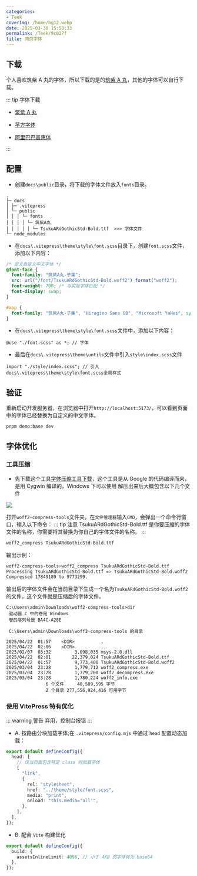 ```yaml
---
categories:
- Teek
coverImg: /home/bg12.webp
date: 2025-03-30 15:50:33
permalink: /Teek/9c027f
title: 网页字体
---
```

## 下载

个人喜欢筑紫 A 丸的字体，所以下载的是的[筑紫 A 丸](https://github.com/Zolyn/TsukuARdGothic-Std/blame/main/renamed/TsukuARdGothicStd-Bold.ttf)，其他的字体可以自行下载。

::: tip 字体下载

- [筑紫 A 丸](https://github.com/Zolyn/TsukuARdGothic-Std/blame/main/renamed/TsukuARdGothicStd-Bold.ttf) <Badge type="tip" text="推荐" />

- [苹方字体](https://github.com/Lubohuan/fontstyle-pingfang/tree/master)

- [阿里巴巴普惠体](https://www.alibabafonts.com/)

:::

## 配置

- 创建`docs\public`目录，将下载的字体文件放入`fonts`目录。

```md{5-7}
.
├─ docs
│ ├─ .vitepress
│ └─ public
│ │ │ └─ fonts
│ │ │ │ └─ 筑紫A丸
│ │ │ │ │ └─ TsukuARdGothicStd-Bold.ttf  >>> 字体文件
└─ node_modules

```

- 在`docs\.vitepress\theme\style\font.scss`目录下，创建`font.scss`文件，添加以下内容：

```scss
/* 定义自定义中文字体 */
@font-face {
  font-family: "筑紫A丸-子集";
  src: url("/font/TsukuARdGothicStd-Bold.woff2") format("woff2");
  font-weight: 700; /* 与实际字体匹配 */
  font-display: swap;
}

#app {
  font-family: "筑紫A丸-子集", "Hiragino Sans GB", "Microsoft YaHei", system-ui, sans-serif ;
}
```

- 在`docs\.vitepress\theme\style\font.scss`文件中，添加以下内容：

```scss{1}
@use "./font.scss" as *; // 字体
```

- 最后在`docs\.vitepress\theme\untils`文件中引入`style\index.scss`文件

```ts{1}
import "./style/index.scss"; // 引入docs\.vitepress\theme\style\font.scss全局样式

```

## 验证

重新启动开发服务器，在浏览器中打开`http://localhost:5173/`，可以看到页面中的字体已经替换为自定义的中文字体。

```sh
pnpm demo:base dev
```

## 字体优化

### 工具压缩

- 先下载这个工具[字体压缩工具下载](https://www.heartnn.com/uploads/2021/08/woff2-compress-tools.7z)，这个工具是从 Google 的代码编译而来，是用 Cygwin 编译的，Windows 下可以使用
  解压出来后大概包含以下几个文件

![](https://p6-xtjj-sign.byteimg.com/tos-cn-i-73owjymdk6/2c9f122fcb4a46d0a80f7e804ccfcee8~tplv-73owjymdk6-jj-mark-v1:0:0:0:0:5o6Y6YeR5oqA5pyv56S-5Yy6IEAg55-l6Iiq6am_56uZ:q75.awebp?rk3s=f64ab15b&x-expires=1745386088&x-signature=CeWBEXDwgDDG3VqzrIt4L2TV4d0%3D)

打开`woff2-compress-tools`文件夹，在`文件管理器`输入`CMD`，会弹出一个命令行窗口，输入以下命令：
::: tip 注意
TsukuARdGothicStd-Bold.ttf 是你要压缩的字体文件的名称，你需要将其替换为你自己的字体文件的名称。
:::

```sh
woff2_compress TsukuARdGothicStd-Bold.ttf
```

输出示例：

```sh
woff2-compress-tools>woff2_compress TsukuARdGothicStd-Bold.ttf
Processing TsukuARdGothicStd-Bold.ttf => TsukuARdGothicStd-Bold.woff2
Compressed 17849189 to 9773299.
```

输出后的字体文件会在当前目录下生成一个名为`TsukuARdGothicStd-Bold.woff2`的文件，这个文件就是压缩后的字体文件。

```sh{11}
C:\Users\admin\Downloads\woff2-compress-tools>dir
 驱动器 C 中的卷是 Windows
 卷的序列号是 BA4C-A28E

 C:\Users\admin\Downloads\woff2-compress-tools 的目录

2025/04/22  01:57    <DIR>          .
2025/04/22  02:06    <DIR>          ..
2025/02/07  03:32         3,098,035 msys-2.0.dll
2025/04/22  02:01        22,379,024 TsukuARdGothicStd-Bold.ttf
2025/04/22  01:57         9,773,400 TsukuARdGothicStd-Bold.woff2
2025/03/04  23:28         1,779,712 woff2_compress.exe
2025/03/04  23:28         1,779,200 woff2_decompress.exe
2025/03/04  23:28         1,780,224 woff2_info.exe
               6 个文件     40,589,595 字节
               2 个目录 277,556,924,416 可用字节
```

### 使用 VitePress 特有优化

::: warning 警告
弃用，控制台报错
:::

- A. 按路由分块加载字体;在 `.vitepress/config.mjs` 中通过 `head` 配置动态加载：

```ts
export default defineConfig({
  head: [
    // 仅当页面包含特定 class 时加载字体
    [
      "link",
      {
        rel: "stylesheet",
        href: "../theme/style/font.scss",
        media: "print",
        onload: "this.media='all'",
      },
    ],
  ],
});
```

- B. 配合 `Vite` 构建优化

```ts
export default defineConfig({
  build: {
    assetsInlineLimit: 4096, // 小于 4KB 的字体转为 base64
  },
});
```
